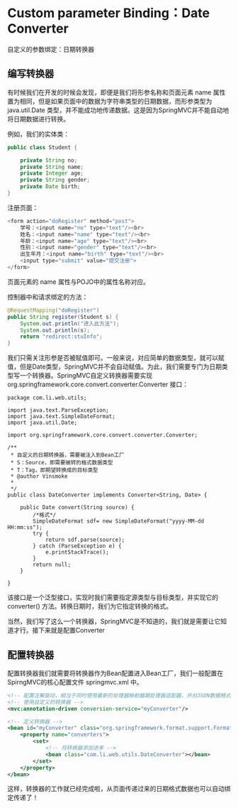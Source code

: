 # Custom parameter Binding：Date Converter

自定义的参数绑定：日期转换器

## 编写转换器

有时候我们在开发的时候会发现，即便是我们将形参名称和页面元素 name 属性置为相同，但是如果页面中的数据为字符串类型的日期数据，而形参类型为 java.util.Date 类型，并不能成功地传递数据。这是因为SpringMVC并不能自动地将日期数据进行转换。

例如，我们的实体类：

```java
public class Student {

	private String no;
	private String name;
	private Integer age;
	private String gender;
	private Date birth;
}
```

注册页面：

```java
<form action="doRegister" method="post">
    学号：<input name="no" type="text"/><br>
    姓名：<input name="name" type="text"/><br>
    年龄：<input name="age" type="text"/><br>
    性别：<input name="gender" type="text"/><br>
    出生年月：<input name="birth" type="text"/><br>
    <input type="submit" value="提交注册">
</form>
```

页面元素的 name 属性与POJO中的属性名称对应。

控制器中和请求绑定的方法：

```java
@RequestMapping("doRegister")
public String register(Student s) {
    System.out.println("进入此方法");
    System.out.println(s);
    return "redirect:stuInfo";
}
```

我们只需关注形参是否被赋值即可。一般来说，对应简单的数据类型，就可以赋值，但是Date类型，SpringMVC并不会自动赋值。为此，我们需要专门为日期类型写一个转换器。SpringMVC自定义转换器需要实现 org.springframework.core.convert.converter.Converter 接口：

```language
package com.li.web.utils;

import java.text.ParseException;
import java.text.SimpleDateFormat;
import java.util.Date;

import org.springframework.core.convert.converter.Converter;

/**
 * 自定义的日期转换器，需要被注入到Bean工厂
 * S：Source，即需要被转的格式数据类型
 * T：Tag，即期望转换成的目标类型
 * @author Vinsmoke
 *
 */
public class DateConverter implements Converter<String, Date> {

	public Date convert(String source) {
		/*格式*/
		SimpleDateFormat sdf= new SimpleDateFormat("yyyy-MM-dd HH:mm:ss");
		try {
			return sdf.parse(source);
		} catch (ParseException e) {
			e.printStackTrace();
		}
		return null;
	}

}

```

该接口是一个泛型接口，实现时我们需要指定源类型与目标类型，并实现它的 converter() 方法。转换日期时，我们为它指定转换的格式。

当然，我们写了这么一个转换器，SpringMVC是不知道的，我们就是需要让它知道才行。接下来就是配置Converter

## 配置转换器

配置转换器我们就需要将转换器作为Bean配置进入Bean工厂，我们一般配置在SpirngMVC的核心配置文件 springmvc.xml 中。

```xml
<!-- 配置注解驱动，相当于同时使用最新的处理器映射器跟处理器适配器，并对JSON数据格式提供支持，推荐使用 -->
<!-- 使用自定义的转换器 -->
<mvc:annotation-driven conversion-service="myConverter"/>

<!-- 定义转换器 -->
<bean id="myConverter" class="org.springframework.format.support.FormattingConversionServiceFactoryBean">
    <property name="converters">
        <set>
            <!-- 将转换器添加进来 -->
            <bean class="com.li.web.utils.DateConverter"></bean>
        </set>
    </property>
</bean>
```

这样，转换器的工作就已经完成啦，从页面传递过来的日期格式数据也可以自动绑定传递了！